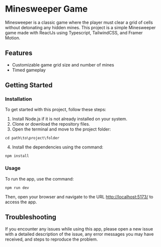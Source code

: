 # Minesweeper Game

Minesweeper is a classic game where the player must clear a grid of cells without detonating any hidden mines. This project is a simple Minesweeper game made with ReactJs using Typescript, TailwindCSS, and Framer Motion.

## Features

- Customizable game grid size and number of mines
- Timed gameplay

## Getting Started

### Installation

To get started with this project, follow these steps:

1.  Install Node.js if it is not already installed on your system.
2.  Clone or download the repository files.
3.  Open the terminal and move to the project folder:
```
cd path\to\project\folder
```

4.  Install the dependencies using the command:
```
npm install
```

### Usage

To run the app, use the command:
```
npm run dev
```

Then, open your browser and navigate to the URL [http://localhost:5173/](http://localhost:5173/) to access the app.

## Troubleshooting

If you encounter any issues while using this app, please open a new issue with a detailed description of the issue, any error messages you may have received, and steps to reproduce the problem. 